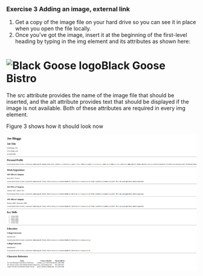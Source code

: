 ### Exercise 3 Adding an image, external link
1. Get a copy of the image file on your hard drive so you can see it in place when you open the file locally.
2. Once you’ve got the image, insert it at the beginning of the first-level heading by typing in the img element and its attributes as shown here:
<h1><img src="blackgoose.gif" alt="Black Goose
logo" />Black Goose Bistro</h1>
The src attribute provides the name of the image file that should be inserted, and the alt attribute provides text that should be displayed if the image is not available. Both of these attributes are required in every img element.

Figure 3 shows how it should look now

![Figure 2](/1stsem_23-24/activities/exercise2.png)

